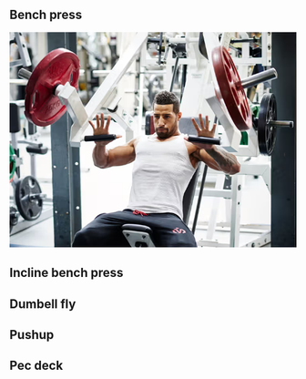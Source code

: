 ## Bench press

![UML Class](/static/assets/chest-press.png)

## Incline bench press

## Dumbell fly

## Pushup

## Pec deck
